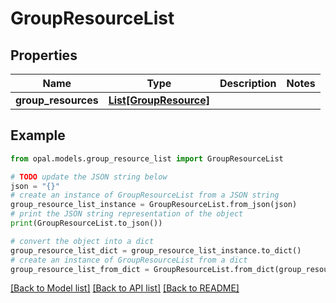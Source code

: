 # GroupResourceList


## Properties

Name | Type | Description | Notes
------------ | ------------- | ------------- | -------------
**group_resources** | [**List[GroupResource]**](GroupResource.md) |  | 

## Example

```python
from opal.models.group_resource_list import GroupResourceList

# TODO update the JSON string below
json = "{}"
# create an instance of GroupResourceList from a JSON string
group_resource_list_instance = GroupResourceList.from_json(json)
# print the JSON string representation of the object
print(GroupResourceList.to_json())

# convert the object into a dict
group_resource_list_dict = group_resource_list_instance.to_dict()
# create an instance of GroupResourceList from a dict
group_resource_list_from_dict = GroupResourceList.from_dict(group_resource_list_dict)
```
[[Back to Model list]](../README.md#documentation-for-models) [[Back to API list]](../README.md#documentation-for-api-endpoints) [[Back to README]](../README.md)


